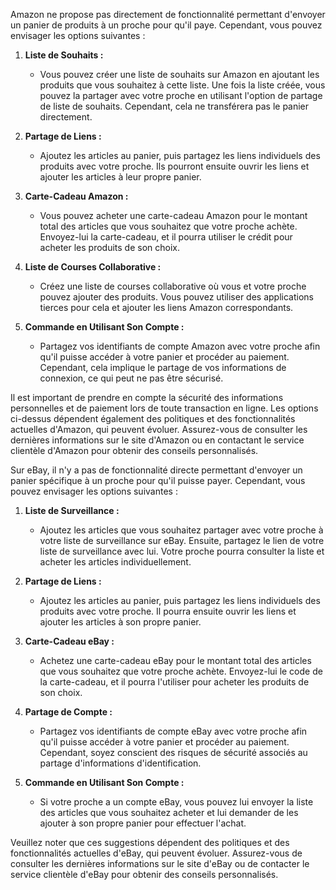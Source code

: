 Amazon ne propose pas directement de fonctionnalité permettant d'envoyer un panier de produits à un proche pour qu'il paye. Cependant, vous pouvez envisager les options suivantes :

1. **Liste de Souhaits :**

   - Vous pouvez créer une liste de souhaits sur Amazon en ajoutant les produits que vous souhaitez à cette liste. Une fois la liste créée, vous pouvez la partager avec votre proche en utilisant l'option de partage de liste de souhaits. Cependant, cela ne transférera pas le panier directement.
2. **Partage de Liens :**

   - Ajoutez les articles au panier, puis partagez les liens individuels des produits avec votre proche. Ils pourront ensuite ouvrir les liens et ajouter les articles à leur propre panier.
3. **Carte-Cadeau Amazon :**

   - Vous pouvez acheter une carte-cadeau Amazon pour le montant total des articles que vous souhaitez que votre proche achète. Envoyez-lui la carte-cadeau, et il pourra utiliser le crédit pour acheter les produits de son choix.
4. **Liste de Courses Collaborative :**

   - Créez une liste de courses collaborative où vous et votre proche pouvez ajouter des produits. Vous pouvez utiliser des applications tierces pour cela et ajouter les liens Amazon correspondants.
5. **Commande en Utilisant Son Compte :**

   - Partagez vos identifiants de compte Amazon avec votre proche afin qu'il puisse accéder à votre panier et procéder au paiement. Cependant, cela implique le partage de vos informations de connexion, ce qui peut ne pas être sécurisé.

Il est important de prendre en compte la sécurité des informations personnelles et de paiement lors de toute transaction en ligne. Les options ci-dessus dépendent également des politiques et des fonctionnalités actuelles d'Amazon, qui peuvent évoluer. Assurez-vous de consulter les dernières informations sur le site d'Amazon ou en contactant le service clientèle d'Amazon pour obtenir des conseils personnalisés.



Sur eBay, il n'y a pas de fonctionnalité directe permettant d'envoyer un panier spécifique à un proche pour qu'il puisse payer. Cependant, vous pouvez envisager les options suivantes :

1. **Liste de Surveillance :**

   - Ajoutez les articles que vous souhaitez partager avec votre proche à votre liste de surveillance sur eBay. Ensuite, partagez le lien de votre liste de surveillance avec lui. Votre proche pourra consulter la liste et acheter les articles individuellement.
2. **Partage de Liens :**

   - Ajoutez les articles au panier, puis partagez les liens individuels des produits avec votre proche. Il pourra ensuite ouvrir les liens et ajouter les articles à son propre panier.
3. **Carte-Cadeau eBay :**

   - Achetez une carte-cadeau eBay pour le montant total des articles que vous souhaitez que votre proche achète. Envoyez-lui le code de la carte-cadeau, et il pourra l'utiliser pour acheter les produits de son choix.
4. **Partage de Compte :**

   - Partagez vos identifiants de compte eBay avec votre proche afin qu'il puisse accéder à votre panier et procéder au paiement. Cependant, soyez conscient des risques de sécurité associés au partage d'informations d'identification.
5. **Commande en Utilisant Son Compte :**

   - Si votre proche a un compte eBay, vous pouvez lui envoyer la liste des articles que vous souhaitez acheter et lui demander de les ajouter à son propre panier pour effectuer l'achat.

Veuillez noter que ces suggestions dépendent des politiques et des fonctionnalités actuelles d'eBay, qui peuvent évoluer. Assurez-vous de consulter les dernières informations sur le site d'eBay ou de contacter le service clientèle d'eBay pour obtenir des conseils personnalisés.
